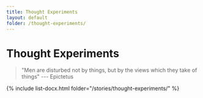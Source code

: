 ```yaml
---
title: Thought Experiments
layout: default
folder: /thought-experiments/
---
```


# Thought Experiments

> "Men are disturbed not by things, but by the views which they take of things" --- Epictetus

{% include list-docx.html folder="/stories/thought-experiments/" %}
